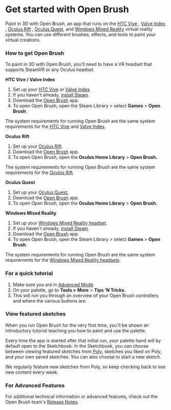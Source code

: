 # Get started with Open Brush

Paint in 3D with Open Brush, an app that runs on the [HTC Vive](http://www.htcvive.com/) , [Valve Index](https://store.steampowered.com/valveindex) , [Oculus Rift](https://www.oculus.com/rift/) , [Oculus Quest](https://www.oculus.com/quest/), and [Windows Mixed Reality](https://www.microsoft.com/en-us/windows/windows-mixed-reality) virtual reality systems. You can use different brushes, effects, and tools to paint your virtual creations.

### **How to get Open Brush**

To paint in 3D with Open Brush, you’ll need to have a VR headset that supports SteamVR or any Oculus headset.

**HTC Vive / Valve Index**

1. Set up your [HTC Vive](http://www.htc.com/managed-assets/shared/desktop/vive/Vive_PRE_User_Guide.pdf) or [Valve Index](https://support.steampowered.com/kb_article.php?ref=9140-EYIL-0086).
2. If you haven't already, [install Steam](http://store.steampowered.com/).
3. Download the [Open Brush](http://store.steampowered.com/app/327140/) app.
4. To open Open Brush, open the Steam Library &gt; select **Games** &gt; **Open Brush**.

The system requirements for running Open Brush are the same system requirements for the [HTC Vive](https://www.vive.com/us/support/vive/category_howto/system-requirements.html) and [Valve Index](https://store.steampowered.com/app/1070910/Are_you_ready_for_Valve_Index/).

**Oculus Rift**

1. Set up your [Oculus Rift](https://www3.oculus.com/en-us/setup/).
2. Download the [Open Brush](https://www.oculus.com/experiences/rift/1111640318951750/) app.
3. To open Open Brush, open the **Oculus Home Library** &gt; **Open Brush.**

The system requirements for running Open Brush are the same system requirements for the [Oculus Rift](https://www3.oculus.com/en-us/oculus-ready-pcs/).

**Oculus Quest**

1. Set up your [Oculus Quest.](https://www.oculus.com/setup/#quest-setup)
2. Download the [Open Brush](https://www.oculus.com/experiences/rift/1111640318951750/) app.
3. To open Open Brush, open the **Oculus Home Library** &gt; **Open Brush.**

**Windows Mixed Reality**

1. Set up your [Windows Mixed Reality headset](https://support.microsoft.com/en-us/help/4043101/windows-10-set-up-windows-mixed-reality).
2. If you haven't already, [install Steam](http://store.steampowered.com/).
3. Download the [Open Brush](http://store.steampowered.com/app/327140/) app.
4. To open Open Brush, open the Steam Library &gt; select **Games** &gt; **Open Brush**.

The system requirements for running Open Brush are the same system requirements for the [Windows Mixed Reality headsets](https://docs.microsoft.com/en-us/windows/mixed-reality/enthusiast-guide/windows-mixed-reality-minimum-pc-hardware-compatibility-guidelines).

### **For a quick tutorial**

1. Make sure you are in [Advanced Mode](https://support.google.com/tiltbrush/answer/6389712?hl=en&ref_topic=7074683). 
2. On your palette, go to **Tools &gt;** **More** &gt; **Tips ‘N Tricks.** 
3. This will run you through an overview of your Open Brush controllers and where the various buttons are.

### **View featured sketches**

When you run Open Brush for the very first time, you'll be shown an introductory tutorial teaching you how to paint and use the palette.

Every time the app is started after that initial run, your palette hand will by default open to the Sketchbook. In the Sketchbook, you can choose between viewing featured sketches from [Poly](https://poly.google.com/), sketches you liked on Poly, and your own saved sketches. You can also choose to start a new sketch.

We regularly feature new sketches from Poly, so keep checking back to see new content every week.

### **For Advanced Features**

For additional technical information or advanced features, check out the Open Brush team's [Release Notes](https://docs.google.com/document/d/11ZsHozYn9FnWG7y3s3WAyKIACfbfwb4PbaS8cZ_xjvo/preview#).


